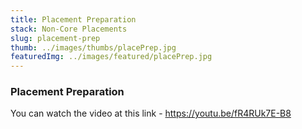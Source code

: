 ```yaml
---
title: Placement Preparation
stack: Non-Core Placements
slug: placement-prep
thumb: ../images/thumbs/placePrep.jpg
featuredImg: ../images/featured/placePrep.jpg
---
```



### Placement Preparation

You can watch the video at this link - https://youtu.be/fR4RUk7E-B8
